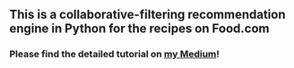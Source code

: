 ## This is a collaborative-filtering recommendation engine in Python for the recipes on Food.com

### Please find the detailed tutorial on [my Medium](https://medium.com/web-mining-is688-spring-2021/a-recommendation-engine-for-the-recipes-by-using-collaborative-filtering-in-python-72171b52e7a2)!
